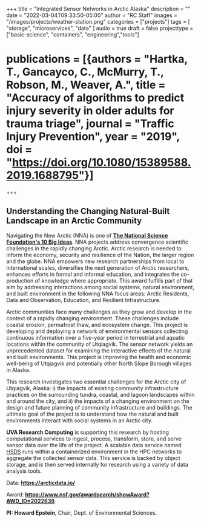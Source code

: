 +++
title = "Integrated Sensor Networks in Arctic Alaska"
description = ""
date = "2022-03-04T09:33:50-05:00"
author = "RC Staff"
images = "/images/projects/weather-station.png"
categories = ["projects"]
tags = [
  "storage",
  "microservices",
  "data"
]
audio = true
draft = false
projecttype = ["basic-science", "containers", "engineering","tools"]
# publications = [{authors = "Hartka, T., Gancayco, C., McMurry, T., Robson, M., Weaver, A.", title = "Accuracy of algorithms to predict injury severity in older adults for trauma triage", journal = "Traffic Injury Prevention", year = "2019", doi = "https://doi.org/10.1080/15389588.2019.1688795"}]
+++

## Understanding the Changing Natural-Built Landscape in an Arctic Community

Navigating the New Arctic (NNA) is one of [**The National Science Foundation's 10 Big Ideas**](https://www.nsf.gov/news/special_reports/big_ideas/). NNA projects address convergence scientific challenges in the rapidly changing Arctic. Arctic research is needed to inform the economy, security and resilience of the Nation, the larger region and the globe. NNA empowers new research partnerships from local to international scales, diversifies the next generation of Arctic researchers, enhances efforts in formal and informal education, and integrates the co-production of knowledge where appropriate. This award fulfills part of that aim by addressing interactions among social systems, natural environment, and built environment in the following NNA focus areas: Arctic Residents, Data and Observation, Education, and Resilient Infrastructure. 

Arctic communities face many challenges as they grow and develop in the context of a rapidly changing environment. These challenges include coastal erosion, permafrost thaw, and ecosystem change. This project is developing and deploying a network of environmental sensors collecting continuous information over a five-year period in terrestrial and aquatic locations within the community of Utqiagvik. The sensor network yields an unprecedented dataset for examining the interactive effects of the natural and built environments. This project is improving the health and economic well-being of Utqiagvik and potentially other North Slope Borough villages in Alaska. 

This research investigates two essential challenges for the Arctic city of Utqiagvik, Alaska: i) the impacts of existing community infrastructure practices on the surrounding tundra, coastal, and lagoon landscapes within and around the city, and ii) the impacts of a changing environment on the design and future planning of community infrastructure and buildings. The ultimate goal of the project is to understand how the natural and built environments interact with social systems in an Arctic city.

**UVA Research Computing** is supporting this research by hosting computational services to ingest, process, transform, store, and serve sensor data over the life of the project. A scalable data service named [HSDS](https://www.hdfgroup.org/solutions/highly-scalable-data-service-hsds/) runs within a containerized environment in the HPC networks to aggregate the collected sensor data. This service is backed by object storage, and is then served internally for research using a variety of data analysis tools.

Data: **https://arcticdata.io/**

Award: **https://www.nsf.gov/awardsearch/showAward?AWD_ID=2022639**

**PI: Howard Epstein**, Chair, Dept. of Environmental Sciences.

